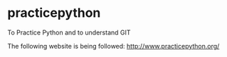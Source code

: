 # practicepython
To Practice Python and to understand GIT

The following website is being followed:
http://www.practicepython.org/
